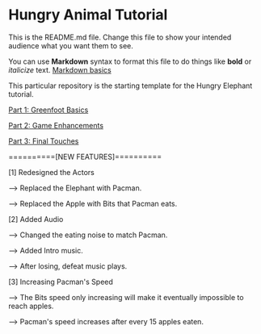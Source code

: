 # Hungry Animal Tutorial
This is the README.md file.
Change this file to show your intended audience what you want them to see.

You can use **Markdown** syntax to format this file to do things like **bold** or *italicize* text.
[Markdown basics](https://www.markdownguide.org/getting-started/)

This particular repository is the starting template for the Hungry Elephant tutorial.

[Part 1: Greenfoot Basics](https://youtu.be/zxaa3X0MihI)

[Part 2: Game Enhancements](https://youtu.be/TwID9i0Ey6o)

[Part 3: Final Touches](https://youtu.be/GT-eFwa4Abc)

==========[NEW FEATURES]==========

[1] Redesigned the Actors

  --> Replaced the Elephant with Pacman.
  
  --> Replaced the Apple with Bits that Pacman eats.
  

[2] Added Audio
  
  --> Changed the eating noise to match Pacman.
  
  --> Added Intro music.

  --> After losing, defeat music plays.


[3] Increasing Pacman's Speed

  --> The Bits speed only increasing will make it eventually impossible to reach apples.
  
  --> Pacman's speed increases after every 15 apples eaten.
  

